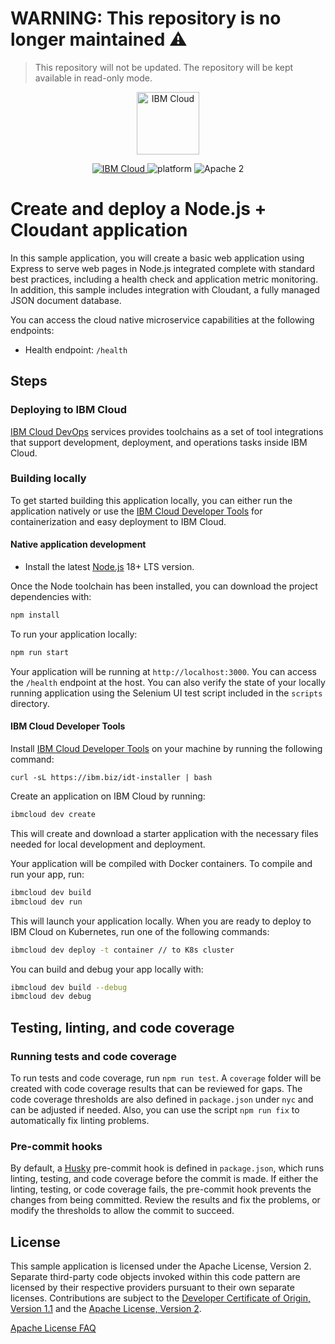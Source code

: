 # WARNING: This repository is no longer maintained :warning:

> This repository will not be updated. The repository will be kept available in read-only mode.
<p align="center">
    <a href="https://cloud.ibm.com">
        <img src="https://cloud.ibm.com/media/docs/developer-appservice/resources/ibm-cloud.svg" height="100" alt="IBM Cloud">
    </a>
</p>

<p align="center">
    <a href="https://cloud.ibm.com">
    <img src="https://img.shields.io/badge/IBM%20Cloud-powered-blue.svg" alt="IBM Cloud">
    </a>
    <img src="https://img.shields.io/badge/platform-node-lightgrey.svg?style=flat" alt="platform">
    <img src="https://img.shields.io/badge/license-Apache2-blue.svg?style=flat" alt="Apache 2">
</p>


# Create and deploy a Node.js + Cloudant application

In this sample application, you will create a basic web application using Express to serve web pages in Node.js integrated complete with standard best practices, including a health check and application metric monitoring. In addition, this sample includes integration with Cloudant, a fully managed JSON document database.

You can access the cloud native microservice capabilities at the following endpoints:
- Health endpoint: `/health`

## Steps

### Deploying to IBM Cloud

[IBM Cloud DevOps](https://www.ibm.com/cloud/devops) services provides toolchains as a set of tool integrations that support development, deployment, and operations tasks inside IBM Cloud.

### Building locally

To get started building this application locally, you can either run the application natively or use the [IBM Cloud Developer Tools](https://cloud.ibm.com/docs/cli?topic=cloud-cli-getting-started) for containerization and easy deployment to IBM Cloud.

#### Native application development

- Install the latest [Node.js](https://nodejs.org/en/download/) 18+ LTS version.

Once the Node toolchain has been installed, you can download the project dependencies with:

```bash
npm install
```

To run your application locally:

```bash
npm run start
```

Your application will be running at `http://localhost:3000`.  You can access the `/health` endpoint at the host. You can also verify the state of your locally running application using the Selenium UI test script included in the `scripts` directory.

#### IBM Cloud Developer Tools

Install [IBM Cloud Developer Tools](https://cloud.ibm.com/docs/cli?topic=cloud-cli-getting-started) on your machine by running the following command:
```
curl -sL https://ibm.biz/idt-installer | bash
```

Create an application on IBM Cloud by running:

```bash
ibmcloud dev create
```

This will create and download a starter application with the necessary files needed for local development and deployment.

Your application will be compiled with Docker containers. To compile and run your app, run:

```bash
ibmcloud dev build
ibmcloud dev run
```

This will launch your application locally. When you are ready to deploy to IBM Cloud on Kubernetes, run one of the following commands:

```bash
ibmcloud dev deploy -t container // to K8s cluster
```

You can build and debug your app locally with:

```bash
ibmcloud dev build --debug
ibmcloud dev debug
```

## Testing, linting, and code coverage

### Running tests and code coverage

To run tests and code coverage, run `npm run test`. A `coverage` folder will be created with code coverage results that can be reviewed for gaps. The code coverage thresholds are also defined in `package.json` under `nyc` and can be adjusted if needed. Also, you can use the script `npm run fix` to automatically fix linting problems.

### Pre-commit hooks

By default, a [Husky](https://github.com/typicode/husky) pre-commit hook is defined in `package.json`, which runs linting, testing, and code coverage before the commit is made. If either the linting, testing, or code coverage fails, the pre-commit hook prevents the changes from being committed. Review the results and fix the problems, or modify the thresholds to allow the commit to succeed.

## License

This sample application is licensed under the Apache License, Version 2. Separate third-party code objects invoked within this code pattern are licensed by their respective providers pursuant to their own separate licenses. Contributions are subject to the [Developer Certificate of Origin, Version 1.1](https://developercertificate.org/) and the [Apache License, Version 2](https://www.apache.org/licenses/LICENSE-2.0.txt).

[Apache License FAQ](https://www.apache.org/foundation/license-faq.html#WhatDoesItMEAN)
